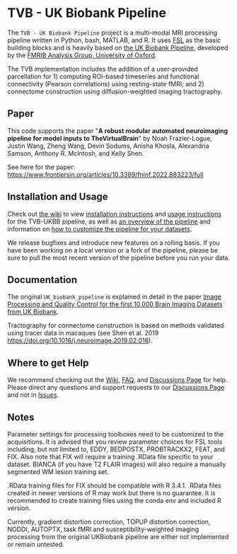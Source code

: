 TVB - UK Biobank Pipeline
===================

The `TVB - UK Biobank Pipeline` project is a multi-modal MRI processing pipeline written in Python, bash, MATLAB, and R. It uses [FSL](http://fsl.fmrib.ox.ac.uk/fsl/fslwiki/) as the basic building blocks and is heavily based on [the UK Biobank Pipeline](https://git.fmrib.ox.ac.uk/falmagro/UK_biobank_pipeline_v_1), developed by the [FMRIB Analysis Group, University of Oxford](https://www.win.ox.ac.uk/research/analysis-research).

The TVB implementation includes the addition of a user-provided parcellation for 1) computing ROI-based timeseries and functional connectivity (Pearson correlations) using resting-state fMRI; and 2) connectome construction using diffusion-weighted imaging tractography.

Paper
-----

This code supports the paper "**A robust modular automated neuroimaging pipeline for model inputs to TheVirtualBrain**" by Noah Frazier-Logue, Justin Wang, Zheng Wang, Devin Sodums, Anisha Khosla, Alexandria Samson, Anthony R. McIntosh, and Kelly Shen.

See here for the paper: https://www.frontiersin.org/articles/10.3389/fninf.2022.883223/full

Installation and Usage
----------------------

Check out [the wiki](https://github.com/McIntosh-Lab/tvb-ukbb/wiki) to view [installation instructions](https://github.com/McIntosh-Lab/tvb-ukbb/wiki/General-HPC-Installation-and-Usage) and [usage instructions](https://github.com/McIntosh-Lab/tvb-ukbb/wiki/Basic-Usage) for the TVB-UKBB pipeline, as well as [an overview of the pipeline](https://github.com/McIntosh-Lab/tvb-ukbb/wiki/Pipeline-Overview) and information on [how to customize the pipeline for your datasets](https://github.com/McIntosh-Lab/tvb-ukbb/wiki/Customizing-the-Pipeline).

We release bugfixes and introduce new features on a rolling basis. If you have been working on a local version or a fork of the pipeline, please be sure to pull the most recent version of the pipeline before you run your data.


Documentation
-------------

The original `UK_biobank_pipeline` is explained in detail in the paper [Image Processing and Quality Control for the first 10,000 Brain Imaging Datasets from UK Biobank](http://www.biorxiv.org/content/early/2017/04/24/130385).

Tractography for connectome construction is based on methods validated using tracer data in macaques (see Shen et al. 2019 https://doi.org/10.1016/j.neuroimage.2019.02.018).


Where to get Help
-------------

We recommend checking out the [Wiki](https://github.com/McIntosh-Lab/tvb-ukbb/wiki), [FAQ](https://github.com/McIntosh-Lab/tvb-ukbb/wiki/FAQ), and [Discussions Page](https://github.com/McIntosh-Lab/tvb-ukbb/discussions) for help. Please direct any questions and support requests to our [Discussions Page](https://github.com/McIntosh-Lab/tvb-ukbb/discussions) and not in [Issues](https://github.com/McIntosh-Lab/tvb-ukbb/issues). 


Notes
-----

Parameter settings for processing toolboxes need to be customized to the acquisitions. It is advised that you review parameter choices for FSL tools including, but not limited to, EDDY, BEDPOSTX, PROBTRACKX2, FEAT, and FIX. Also note that FIX will require a training .RData file specific to your dataset. BIANCA (if you have T2 FLAIR images) will also require a manually segmented WM lesion training set.

.RData training files for FIX should be compatible with R 3.4.1. .RData files created in newer versions of R may work but there is no guarantee. It is recommended to create training files using the conda env and included R version.

Currently, gradient distortion correction, TOPUP distortion correction, NODDI,  AUTOPTX, task fMRI and susceptibility-weighted imaging processing from the original UKBiobank pipeline are either not implemented or remain untested.
